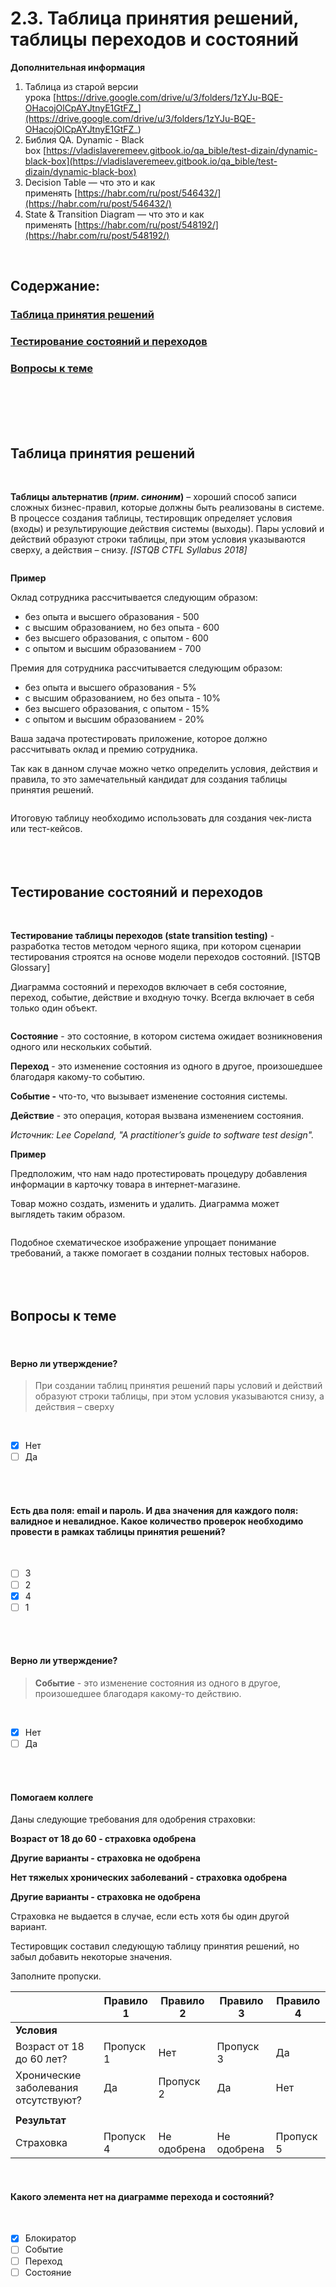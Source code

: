 # 2.3. Таблица принятия решений, таблицы переходов и состояний

**Дополнительная информация**

1. Таблица из старой версии урока [https://drive.google.com/drive/u/3/folders/1zYJu-BQE-OHacojOlCpAYJtnyE1GtFZ_](https://drive.google.com/drive/u/3/folders/1zYJu-BQE-OHacojOlCpAYJtnyE1GtFZ_)
2. Библия QA. Dynamic - Black box [https://vladislaveremeev.gitbook.io/qa_bible/test-dizain/dynamic-black-box](https://vladislaveremeev.gitbook.io/qa_bible/test-dizain/dynamic-black-box)
3. Decision Table — что это и как применять [https://habr.com/ru/post/546432/](https://habr.com/ru/post/546432/)
4. State & Transition Diagram — что это и как применять [https://habr.com/ru/post/548192/](https://habr.com/ru/post/548192/)
<br>

## Содержание:
### [Таблица принятия решений](#text1)
### [Тестирование состояний и переходов](#text2)
### [Вопросы к теме](#task1)
<br>
<br>
<br>
<br>

<a id='text1'></a>
## **Таблица принятия решений**
<br>

**Таблицы альтернатив (_прим. синоним_)** – хороший способ записи сложных бизнес-правил, которые должны быть реализованы в системе. В процессе создания таблицы, тестировщик определяет условия (входы) и результирующие действия системы (выходы). Пары условий и действий образуют строки таблицы, при этом условия указываются сверху, а действия – снизу. _[ISTQB CTFL Syllabus 2018]_

<image src="/img/2.3. pic1.png" alt="">
<br>

**Пример**

Оклад сотрудника рассчитывается следующим образом:

- без опыта и высшего образования - 500
- с высшим образованием, но без опыта - 600
- без высшего образования, с опытом - 600
- с опытом и высшим образованием - 700

Премия для сотрудника рассчитывается следующим образом:

- без опыта и высшего образования - 5%
- с высшим образованием, но без опыта - 10%
- без высшего образования, с опытом - 15%
- с опытом и высшим образованием - 20%

Ваша задача протестировать приложение, которое должно рассчитывать оклад и премию сотрудника.

Так как в данном случае можно четко определить условия, действия и правила, то это замечательный кандидат для создания таблицы принятия решений.

<image src="/img/2.3. pic2.png" alt="">
<br>

Итоговую таблицу необходимо использовать для создания чек-листа или тест-кейсов.
<br>
<br>
<br>
<br>

<a id='text2'></a>
## **Тестирование состояний и переходов**
<br>

**Тестирование таблицы переходов (state transition testing)** - разработка тестов методом черного ящика, при котором сценарии тестирования строятся на основе модели переходов состояний. [ISTQB Glossary]

Диаграмма состояний и переходов включает в себя состояние, переход, событие, действие и входную точку. Всегда включает в себя только один объект.

<image src="/img/2.3. pic3.png" alt="">
<br>

**Состояние**​ - это состояние, в котором система ожидает возникновения одного или нескольких событий. 

**Переход​** - это изменение состояния из одного в другое, произошедшее благодаря какому-то событию.

**Событие​ -** что-то, что вызывает изменение состояния системы. 

**Действие​** - это операция, которая вызвана изменением состояния. 

_Источник: Lee Copeland, "A practitioner’s guide to software test design"._

**Пример**

Предположим, что нам надо протестировать процедуру добавления информации в карточку товара в интернет-магазине.

Товар можно создать, изменить и удалить. Диаграмма может выглядеть таким образом.

<image src="/img/2.3. pic4.png" alt="">
<br>

Подобное схематическое изображение упрощает понимание требований, а также помогает в создании полных тестовых наборов.
<br>
<br>
<br>
<br>

<a id='task1'></a>
## Вопросы к теме
<br>

#### Верно ли утверждение?

> При создании таблиц принятия решений пары условий и действий образуют строки таблицы, при этом условия указываются снизу, а действия – сверху
<br>

 -  [x] Нет
 -  [ ] Да
<br>
<br>

#### Есть два поля: email и пароль. И два значения для каждого поля: валидное и невалидное. Какое количество проверок необходимо провести в рамках таблицы принятия решений?
<br>

 -  [ ] 3
 -  [ ] 2
 -  [x] 4
 -  [ ] 1
<br>
<br>

#### Верно ли утверждение?

> **Событие** - это изменение состояния из одного в другое, произошедшее благодаря какому-то действию.
<br>

 -  [x] Нет
 -  [ ] Да
<br>
<br>

#### **Помогаем коллеге**

Даны следующие требования для одобрения страховки:

**Возраст от 18 до 60 - страховка одобрена**

**Другие варианты - страховка не одобрена**

**Нет тяжелых хронических заболеваний - страховка одобрена**

**Другие варианты - страховка не одобрена**

Страховка не выдается в случае, если есть хотя бы один другой вариант.

Тестировщик составил следующую таблицу принятия решений, но забыл добавить некоторые значения.

Заполните пропуски.


|                                      | **Правило 1** | **Правило 2** | **Правило 3** | **Правило 4** |
| ------------------------------------ | ------------- | ------------- | ------------- | ------------- |
| **Условия**                          |               |               |               |               |
| Возраст от 18 до 60 лет?             | Пропуск 1     | Нет           | Пропуск 3     | Да            |
| Хронические заболевания отсутствуют? | Да            | Пропуск 2     | Да            | Нет           |
|                                      |               |               |               |               |
| **Результат**                        |               |               |               |               |
| Страховка                            | Пропуск 4     | Не одобрена   | Не одобрена   | Пропуск 5     |

<image src="/img/2.3. pic5.png" alt="">
<br>
<br>

#### Какого элемента нет на диаграмме перехода и состояний?
<br>

 -  [x] Блокиратор
 -  [ ] Событие
 -  [ ] Переход
 -  [ ] Состояние

